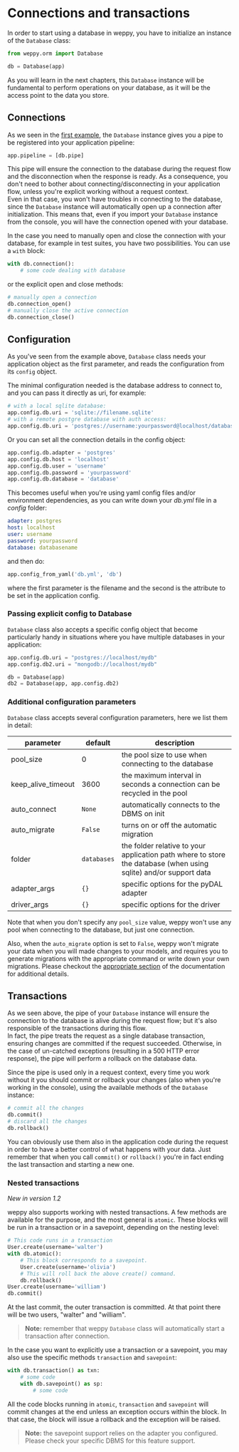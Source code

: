Connections and transactions
============================

In order to start using a database in weppy, you have to initialize an instance of the `Database` class:

```python
from weppy.orm import Database

db = Database(app)
```

As you will learn in the next chapters, this `Database` instance will be fundamental to perform operations on your database, as it will be the access point to the data you store.

Connections
-----------

As we seen in the [first example](./), the `Database` instance gives you a pipe to be registered into your application pipeline:

```python
app.pipeline = [db.pipe]
```

This pipe will ensure the connection to the database during the request flow and the disconnection when the response is ready. As a consequence, you don't need to bother about connecting/disconnecting in your application flow, unless you're explicit working without a request context.    
Even in that case, you won't have troubles in connecting to the database, since the `Database` instance will automatically open up a connection after initialization. This means that, even if you import your `Database` instance from the console, you will have the connection opened with your database.

In the case you need to manually open and close the connection with your database, for example in test suites, you have two possibilities. You can use a `with` block:

```python
with db.connection():
    # some code dealing with database
```

or the explicit open and close methods:

```python
# manually open a connection
db.connection_open()
# manually close the active connection
db.connection_close()
```


Configuration
-------------

As you've seen from the example above, `Database` class needs your application object as the first parameter, and reads the configuration from its `config` object.

The minimal configuration needed is the database address to connect to, and you can pass it directly as uri, for example:

```python
# with a local sqlite database:
app.config.db.uri = 'sqlite://filename.sqlite'
# with a remote postgre database with auth access:
app.config.db.uri = 'postgres://username:yourpassword@localhost/database'
```

Or you can set all the connection details in the config object:

```python
app.config.db.adapter = 'postgres'
app.config.db.host = 'localhost'
app.config.db.user = 'username'
app.config.db.password = 'yourpassword'
app.config.db.database = 'database'
```

This becomes useful when you're using yaml config files and/or environment dependencies, as you can write down your *db.yml* file in a *config* folder:

```yaml
adapter: postgres
host: localhost
user: username
password: yourpassword
database: databasename
```

and then do:

```python
app.config_from_yaml('db.yml', 'db')
```

where the first parameter is the filename and the second is the attribute to be set in the application config.

### Passing explicit config to Database

`Database` class also accepts a specific config object that become particularly handy in situations where you have multiple databases in your application:

```python
app.config.db.uri = "postgres://localhost/mydb"
app.config.db2.uri = "mongodb://localhost/mydb"

db = Database(app)
db2 = Database(app, app.config.db2)
```

### Additional configuration parameters

`Database` class accepts several configuration parameters, here we list them in detail:

| parameter | default | description |
| --- | --- | --- |
| pool_size | 0 | the pool size to use when connecting to the database |
| keep\_alive\_timeout | 3600 | the maximum interval in seconds a connection can be recycled in the pool |
| auto\_connect | `None` | automatically connects to the DBMS on init |
| auto\_migrate | `False` | turns on or off the automatic migration |
| folder | `databases` | the folder relative to your application path where to store the database (when using sqlite) and/or support data |
| adapter\_args | `{}` | specific options for the pyDAL adapter |
| driver\_args | `{}` | specific options for the driver |

Note that when you don't specify any `pool_size` value, weppy won't use any pool when connecting to the database, but just one connection.

Also, when the `auto_migrate` option is set to `False`, weppy won't migrate your data when you will made changes to your models, and requires you to generate migrations with the appropriate command or write down your own migrations. Please checkout the [appropriate section](./migrations) of the documentation for additional details.

Transactions
------------

As we seen above, the pipe of your `Database` instance will ensure the connection to the database is alive during the request flow; but it's also responsible of the transactions during this flow.    
In fact, the pipe treats the request as a single database transaction, ensuring changes are committed if the request succeeded. Otherwise, in the case of un-catched exceptions (resulting in a 500 HTTP error response), the pipe will perform a rollback on the database data.

Since the pipe is used only in a request context, every time you work without it you should commit or rollback your changes (also when you're working in the console), using the available methods of the `Database` instance:

```python
# commit all the changes
db.commit()
# discard all the changes
db.rollback()
```

You can obviously use them also in the application code during the request in order to have a better control of what happens with your data. Just remember that when you call `commit()` or `rollback()` you're in fact ending the last transaction and starting a new one.

### Nested transactions

*New in version 1.2*

weppy also supports working with nested transactions. A few methods are available for the purpose, and the most general is `atomic`. These blocks will be run in a transaction or in a savepoint, depending on the nesting level:

```python
# This code runs in a transaction
User.create(username='walter')
with db.atomic():
    # This block corresponds to a savepoint.
    User.create(username='olivia')
    # This will roll back the above create() command.
    db.rollback()
User.create(username='william')
db.commit()
```

At the last commit, the outer transaction is committed. At that point there will be two users, "walter" and "william".

> **Note:** remember that weppy `Database` class will automatically start a transaction after connection.

In the case you want to explicitly use a transaction or a savepoint, you may also use the specific methods `transaction` and `savepoint`:

```python
with db.transaction() as txn:
    # some code
    with db.savepoint() as sp:
        # some code
```

All the code blocks running in `atomic`, `transaction` and `savepoint` will commit changes at the end unless an exception occurs within the block. In that case, the block will issue a rollback and the exception will be raised.

> **Note:** the savepoint support relies on the adapter you configured. Please check your specific DBMS for this feature support.

